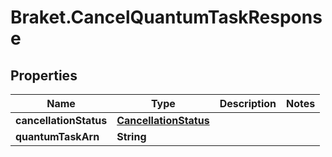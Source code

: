 # Braket.CancelQuantumTaskResponse

## Properties

Name | Type | Description | Notes
------------ | ------------- | ------------- | -------------
**cancellationStatus** | [**CancellationStatus**](CancellationStatus.md) |  | 
**quantumTaskArn** | **String** |  | 


